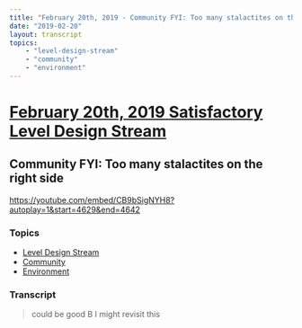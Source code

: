 ```yaml
---
title: "February 20th, 2019 - Community FYI: Too many stalactites on the right side"
date: "2019-02-20"
layout: transcript
topics: 
    - "level-design-stream"
    - "community"
    - "environment"
---
```

# [February 20th, 2019 Satisfactory Level Design Stream](../2019-02-20.md)
## Community FYI: Too many stalactites on the right side
https://youtube.com/embed/CB9bSigNYH8?autoplay=1&start=4629&end=4642
### Topics
* [Level Design Stream](../topics/level-design-stream.md)
* [Community](../topics/community.md)
* [Environment](../topics/environment.md)

### Transcript

> could be good B I might revisit this

